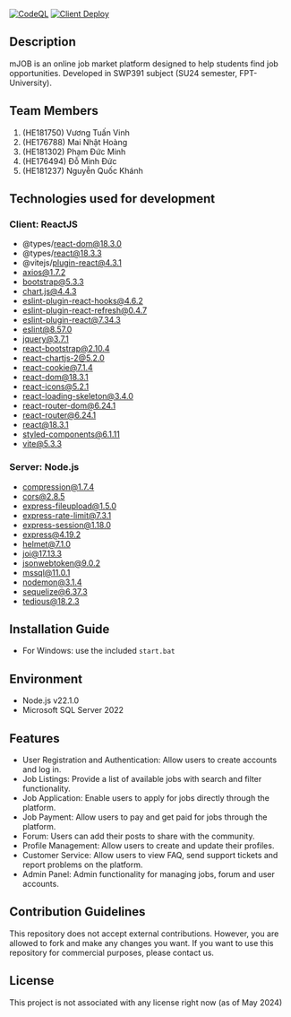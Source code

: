 [![CodeQL](https://github.com/VinhVTHE181750/mJOB/actions/workflows/github-code-scanning/codeql/badge.svg)](https://github.com/VinhVTHE181750/mJOB/actions/workflows/github-code-scanning/codeql)
[![Client Deploy](https://github.com/VinhVTHE181750/mJOB/actions/workflows/Deploy.yml/badge.svg)](https://github.com/VinhVTHE181750/mJOB/actions/workflows/Deploy.yml)

## Description
mJOB is an online job market platform designed to help students find job opportunities.
Developed in SWP391 subject (SU24 semester, FPT-University).

## Team Members
1. (HE181750) Vương Tuấn Vinh
2. (HE176788) Mai Nhật Hoàng
3. (HE181302) Phạm Đức Minh
4. (HE176494) Đỗ Minh Đức
5. (HE181237) Nguyễn Quốc Khánh

## Technologies used for development
### Client: ReactJS
- @types/react-dom@18.3.0
- @types/react@18.3.3
- @vitejs/plugin-react@4.3.1
- axios@1.7.2
- bootstrap@5.3.3
- chart.js@4.4.3
- eslint-plugin-react-hooks@4.6.2
- eslint-plugin-react-refresh@0.4.7
- eslint-plugin-react@7.34.3
- eslint@8.57.0
- jquery@3.7.1
- react-bootstrap@2.10.4
- react-chartjs-2@5.2.0
- react-cookie@7.1.4
- react-dom@18.3.1
- react-icons@5.2.1
- react-loading-skeleton@3.4.0
- react-router-dom@6.24.1
- react-router@6.24.1
- react@18.3.1
- styled-components@6.1.11
- vite@5.3.3

### Server: Node.js
- compression@1.7.4
- cors@2.8.5
- express-fileupload@1.5.0
- express-rate-limit@7.3.1
- express-session@1.18.0
- express@4.19.2
- helmet@7.1.0
- joi@17.13.3
- jsonwebtoken@9.0.2
- mssql@11.0.1
- nodemon@3.1.4
- sequelize@6.37.3
- tedious@18.2.3

## Installation Guide
- For Windows: use the included `start.bat`

## Environment
- Node.js v22.1.0
- Microsoft SQL Server 2022

## Features
- User Registration and Authentication: Allow users to create accounts and log in.
- Job Listings: Provide a list of available jobs with search and filter functionality.
- Job Application: Enable users to apply for jobs directly through the platform.
- Job Payment: Allow users to pay and get paid for jobs through the platform.
- Forum: Users can add their posts to share with the community.
- Profile Management: Allow users to create and update their profiles.
- Customer Service: Allow users to view FAQ, send support tickets and report problems on the platform.
- Admin Panel: Admin functionality for managing jobs, forum and user accounts.

## Contribution Guidelines
This repository does not accept external contributions.
However, you are allowed to fork and make any changes you want.
If you want to use this repository for commercial purposes, please contact us.

## License
This project is not associated with any license right now (as of May 2024)
